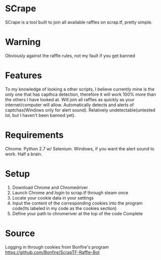 # SCrape
SCrape is a tool built to join all available raffles on scrap.tf, pretty simple.

# Warning
Obviously against the raffle rules, not my fault if you get banned

# Features
To my knowledge of looking a other scripts, I believe currently mine is the only one that has capthca detection, therefore it will work 100% more than the others I have looked at.
Will join all raffles as quickly as your internet/computer will allow.
Automatically detects and alerts of captchas(Windows only for alert sound).
Relatively undetectable(untested lol, but I haven't been banned yet).

# Requirements
Chrome.
Python 2.7 w/ Selenium.
Windows, if you want the alert sound to work.
Half a brain.

# Setup
1. Download Chrome and Chromedriver
2. Launch Chrome and login to scrap.tf through steam once
3. Locate your cookie data in your settings
4. Input the content of the corresponding cookies into the program code(Its labeled in my code as the cookies section)
5. Define your path to chromeriver at the top of the code
Complete

# Source
Logging in through cookies from Bonfire's program
https://github.com/Bonfire/ScrapTF-Raffle-Bot
